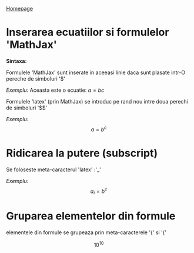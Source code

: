 <script id="MathJax-script" async src="https://cdn.jsdelivr.net/npm/mathjax@3/es5/tex-mml-chtml.js"></script>


[Homepage](index.md)


# Inserarea ecuatiilor si formulelor 'MathJax'

**Sintaxa:**

Formulele 'MathJax' sunt inserate in aceeasi linie daca sunt plasate intr-O pereche de simboluri '$'

*Exemplu:* Aceasta este o ecuatie: $a=bc$

Formulele 'latex' (prin MathJax) se introduc pe rand nou intre doua perechi de simboluri '$$'

*Exemplu:* 
$$a=b^c$$

# Ridicarea la putere (subscript)

Se foloseste meta-caracterul 'latex' :'_'

*Exemplu:*
$$a_i = b^c$$

# Gruparea elementelor din formule 

elementele din formule se grupeaza prin meta-caracterele '{' si '{'


$$ 10^{10} $$





